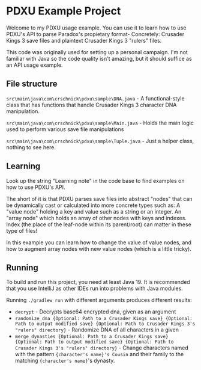 
# PDXU Example Project

Welcome to my PDXU usage example. You can use it to learn how to use PDXU's API to parse Paradox's propietary format- Concretely: Crusader Kings 3 save files and plaintext Crusader Kings 3 "rulers" files.

This code was originally used for setting up a personal campaign. I'm not familiar with Java so the code quality isn't amazing, but it should suffice as an API usage example.

## File structure
`src\main\java\com\crschnick\pdxu\sample\DNA.java` - A functional-style class that has functions that handle Crusader Kings 3 character DNA manipulation.

`src\main\java\com\crschnick\pdxu\sample\Main.java` - Holds the main logic used to perform various save file manipulations

`src\main\java\com\crschnick\pdxu\sample\Tuple.java` - Just a helper class, nothing to see here.

## Learning
Look up the string "Learning note" in the code base to find examples on how to use PDXU's API.

The short of it is that PDXU parses save files into abstract "nodes" that can be dynamically cast or calculated into more concrete types such as:
A "value node" holding a key and value such as a string or an integer.
An "array node" which holds an array of other nodes with keys and indexes. Index (the place of the leaf-node within its parent/root) can matter in these type of files!

In this example you can learn how to change the value of value nodes, and how to augment array nodes with new value nodes (which is a little tricky).

## Running

To build and run this project, you need at least Java 19. It is recommended that you use IntelliJ as other IDEs run into problems with Java modules.

Running `./gradlew run` with different arguments produces different results:

- `decrypt` - Decrypts base64 encrypted dna, given as an argument
- `randomize_dna {Optional: Path to a Crusader Kings save} {Optional: Path to output modified save} {Optional: Path to Crusader Kings 3's "rulers" directory}` - Randomize DNA of all characters in a given
- `merge_dynasties {Optional: Path to a Crusader Kings save} {Optional: Path to output modified save} {Optional: Path to Crusader Kings 3's "rulers" directory}` - Change characters named with the pattern `{character's name}'s Cousin` and their family to the matching `{character's name}`'s dynasty.

